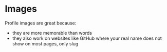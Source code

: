 # Images

Profile images are great because:

- they are more memorable than words
- they also work on websites like GitHub where your real name does not show on most pages, only slug
